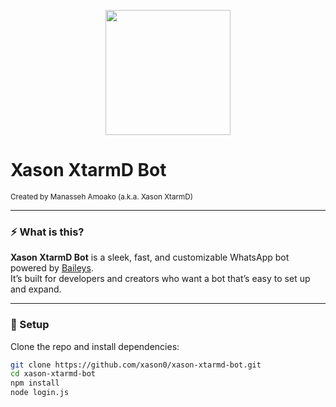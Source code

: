 <p align="center">
  <img src="./assets/logo.png" width="200"/><br>
  <h1><b>Xason XtarmD Bot</b></h1>
  <sub>Created by Manasseh Amoako (a.k.a. Xason XtarmD)</sub>
</p>

---

### ⚡ What is this?

**Xason XtarmD Bot** is a sleek, fast, and customizable WhatsApp bot powered by [Baileys](https://github.com/WhiskeySockets/Baileys).  
It’s built for developers and creators who want a bot that’s easy to set up and expand.

---

### 🚀 Setup

Clone the repo and install dependencies:

```bash
git clone https://github.com/xason0/xason-xtarmd-bot.git
cd xason-xtarmd-bot
npm install
node login.js
